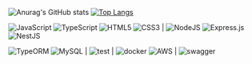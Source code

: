 ![Anurag's GitHub stats](https://github-readme-stats.vercel.app/api?username=inchans&show_icons=true&count_private=true&theme=darcula) [![Top Langs](https://github-readme-stats.vercel.app/api/top-langs/?username=inchans&hide=html&theme=darcula&layout=compact)](https://github.com/anuraghazra/github-readme-stats)  



![JavaScript](https://img.shields.io/badge/javascript-%23323330.svg?style=for-the-badge&logo=javascript&logoColor=%23F7DF1E) ![TypeScript](https://img.shields.io/badge/typescript-%23007ACC.svg?style=for-the-badge&logo=typescript&logoColor=white) ![HTML5](https://img.shields.io/badge/html5-%23E34F26.svg?style=for-the-badge&logo=html5&logoColor=white) ![CSS3](https://img.shields.io/badge/css3-%231572B6.svg?style=for-the-badge&logo=css3&logoColor=white) | ![NodeJS](https://img.shields.io/badge/node.js-6DA55F?style=for-the-badge&logo=node.js&logoColor=white) ![Express.js](https://img.shields.io/badge/express.js-%23404d59.svg?style=for-the-badge&logo=express&logoColor=%2361DAFB) ![NestJS](https://img.shields.io/badge/nestjs-%23E0234E.svg?style=for-the-badge&logo=nestjs&logoColor=white) 

![TypeORM](https://img.shields.io/badge/TypeORM-%23000000.svg?style=flat&logo=typeorm&logoColor=white) ![MySQL](https://img.shields.io/badge/MySQL-005C84?style=for-the-badge&logo=mysql&logoColor=white) | ![test](https://img.shields.io/badge/Jest-323330?style=for-the-badge&logo=Jest&logoColor=white) | ![docker](https://img.shields.io/badge/docker-%230db7ed.svg?style=for-the-badge&logo=docker&logoColor=white) ![AWS](https://img.shields.io/badge/AWS-%23FF9900.svg?style=for-the-badge&logo=amazon-aws&logoColor=white)  | ![swagger](https://img.shields.io/badge/-Swagger-%23Clojure?style=for-the-badge&logo=swagger&logoColor=white)
